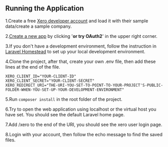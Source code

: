 ## Running the Application
1.Create a free [Xero developer account](https://developer.xero.com/) and load it with their sample data/create a sample company.

2.[Create a new app](https://developer.xero.com/myapps/) by clicking '**or try OAuth2**' in the upper right corner.

3.If you don't have a development environment, follow the instruction in [Laravel Homestead](https://laravel.com/docs/6.x/homestead) to set up your local development environment.

4.Clone the project, after that, create your own .env file, then add these lines at the end 
of the file.
```
XERO_CLIENT_ID="YOUR-CLIENT-ID"
XERO_CLIENT_SECRET="YOUR-CLIENT-SECRET"
XERO_REDIRECT_URI="THE-URI-YOU-SET-TO-POINT-TO-YOUR-PROJECT'S-PUBLIC-FOLDER-WHEN-YOU-SET-UP-YOUR-DEVELOPMENT-ENVIRONMENT"
```

5.Run ```composer install``` in the root folder of the project.

6.Try to open the web application using localhost or the virtual host you have set. You should see the default Laravel home
page.

7.Add /xero to the end of the URI, you should see the xero user login page.

8.Login with your account, then follow the echo message to find the saved files.
